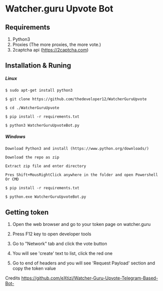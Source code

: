 # Watcher.guru Upvote Bot


## Requirements
1. Python3
2. Proxies (The more proxies, the more vote.)
3. 2captcha api (https://2captcha.com)



## Installation & Runing

##### Linux
`$ sudo apt-get install python3`

`$ git clone https://github.com/thedeveloper12/WatcherGuruUpvote`

`$ cd ./WatcherGuruUpvote`

`$ pip install -r requirements.txt`

`$ python3 WatcherGuruUpvoteBot.py`


##### Windows
`Download Python3 and install (https://www.python.org/downloads/)`

`Download the repo as zip`

`Extract zip file and enter directory`

`Pres Shift+MousRightClick anywhere in the folder and open Powershell Or CMD`

`$ pip install -r requirements.txt`

`$ python.exe WatcherGuruUpvoteBot.py`


## Getting token


1. Open the web browser and go to your token page on watcher.guru

2. Press F12 key to open developer tools

3. Go to "Network" tab and click the vote button 

4. You will see 'create' text to list, click the red one

5. Go to end of headers and you will see 'Request Payload' section and copy the token value



Credits https://github.com/eXtizi/Watcher-Guru-Upvote-Telegram-Based-Bot-

